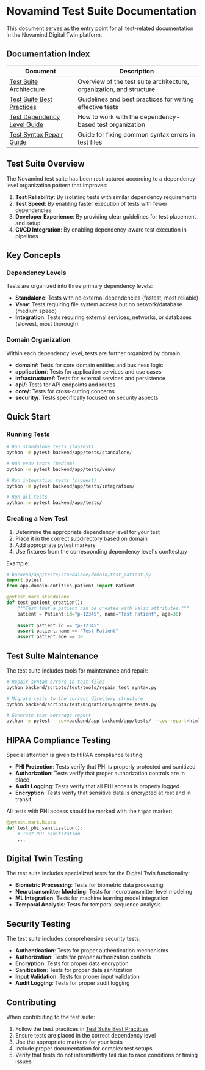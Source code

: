 # Novamind Test Suite Documentation

This document serves as the entry point for all test-related documentation in the Novamind Digital Twin platform.

## Documentation Index

| Document | Description |
|----------|-------------|
| [Test Suite Architecture](./test_suite_architecture.md) | Overview of the test suite architecture, organization, and structure |
| [Test Suite Best Practices](./test_suite_best_practices.md) | Guidelines and best practices for writing effective tests |
| [Test Dependency Level Guide](./test_dependency_level_guide.md) | How to work with the dependency-based test organization |
| [Test Syntax Repair Guide](./test_syntax_repair_guide.md) | Guide for fixing common syntax errors in test files |

## Test Suite Overview

The Novamind test suite has been restructured according to a dependency-level organization pattern that improves:

1. **Test Reliability**: By isolating tests with similar dependency requirements
2. **Test Speed**: By enabling faster execution of tests with fewer dependencies
3. **Developer Experience**: By providing clear guidelines for test placement and setup
4. **CI/CD Integration**: By enabling dependency-aware test execution in pipelines

## Key Concepts

### Dependency Levels

Tests are organized into three primary dependency levels:

- **Standalone**: Tests with no external dependencies (fastest, most reliable)
- **Venv**: Tests requiring file system access but no network/database (medium speed)
- **Integration**: Tests requiring external services, networks, or databases (slowest, most thorough)

### Domain Organization

Within each dependency level, tests are further organized by domain:

- **domain/**: Tests for core domain entities and business logic
- **application/**: Tests for application services and use cases
- **infrastructure/**: Tests for external services and persistence
- **api/**: Tests for API endpoints and routes
- **core/**: Tests for cross-cutting concerns
- **security/**: Tests specifically focused on security aspects

## Quick Start

### Running Tests

```bash
# Run standalone tests (fastest)
python -m pytest backend/app/tests/standalone/

# Run venv tests (medium)
python -m pytest backend/app/tests/venv/

# Run integration tests (slowest)
python -m pytest backend/app/tests/integration/

# Run all tests
python -m pytest backend/app/tests/
```

### Creating a New Test

1. Determine the appropriate dependency level for your test
2. Place it in the correct subdirectory based on domain
3. Add appropriate pytest markers
4. Use fixtures from the corresponding dependency level's conftest.py

Example:

```python
# backend/app/tests/standalone/domain/test_patient.py
import pytest
from app.domain.entities.patient import Patient

@pytest.mark.standalone
def test_patient_creation():
    """Test that a patient can be created with valid attributes."""
    patient = Patient(id="p-12345", name="Test Patient", age=30)
    
    assert patient.id == "p-12345"
    assert patient.name == "Test Patient"
    assert patient.age == 30
```

## Test Suite Maintenance

The test suite includes tools for maintenance and repair:

```bash
# Repair syntax errors in test files
python backend/scripts/test/tools/repair_test_syntax.py

# Migrate tests to the correct directory structure
python backend/scripts/test/migrations/migrate_tests.py

# Generate test coverage report
python -m pytest --cov=backend/app backend/app/tests/ --cov-report=html
```

## HIPAA Compliance Testing

Special attention is given to HIPAA compliance testing:

- **PHI Protection**: Tests verify that PHI is properly protected and sanitized
- **Authorization**: Tests verify that proper authorization controls are in place
- **Audit Logging**: Tests verify that all PHI access is properly logged
- **Encryption**: Tests verify that sensitive data is encrypted at rest and in transit

All tests with PHI access should be marked with the `hipaa` marker:

```python
@pytest.mark.hipaa
def test_phi_sanitization():
    # Test PHI sanitization
    ...
```

## Digital Twin Testing

The test suite includes specialized tests for the Digital Twin functionality:

- **Biometric Processing**: Tests for biometric data processing
- **Neurotransmitter Modeling**: Tests for neurotransmitter level modeling
- **ML Integration**: Tests for machine learning model integration
- **Temporal Analysis**: Tests for temporal sequence analysis

## Security Testing

The test suite includes comprehensive security tests:

- **Authentication**: Tests for proper authentication mechanisms
- **Authorization**: Tests for proper authorization controls
- **Encryption**: Tests for proper data encryption
- **Sanitization**: Tests for proper data sanitization
- **Input Validation**: Tests for proper input validation
- **Audit Logging**: Tests for proper audit logging

## Contributing

When contributing to the test suite:

1. Follow the best practices in [Test Suite Best Practices](./test_suite_best_practices.md)
2. Ensure tests are placed in the correct dependency level
3. Use the appropriate markers for your tests
4. Include proper documentation for complex test setups
5. Verify that tests do not intermittently fail due to race conditions or timing issues